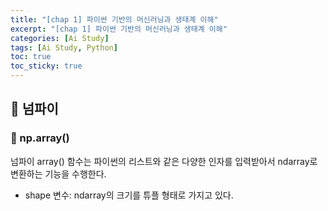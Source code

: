 ```yaml
---
title: "[chap 1] 파이썬 기반의 머신러닝과 생태계 이해"
excerpt: "[chap 1] 파이썬 기반의 머신러닝과 생태계 이해"
categories: [Ai Study]
tags: [Ai Study, Python]
toc: true
toc_sticky: true
---
```


## 💎 넘파이

### 🔆 np.array()

넘파이 array() 함수는 파이썬의 리스트와 같은 다양한 인자를 입력받아서 ndarray로 변환하는 기능을 수행한다.

- shape 변수: ndarray의 크기를 튜플 형태로 가지고 있다.
